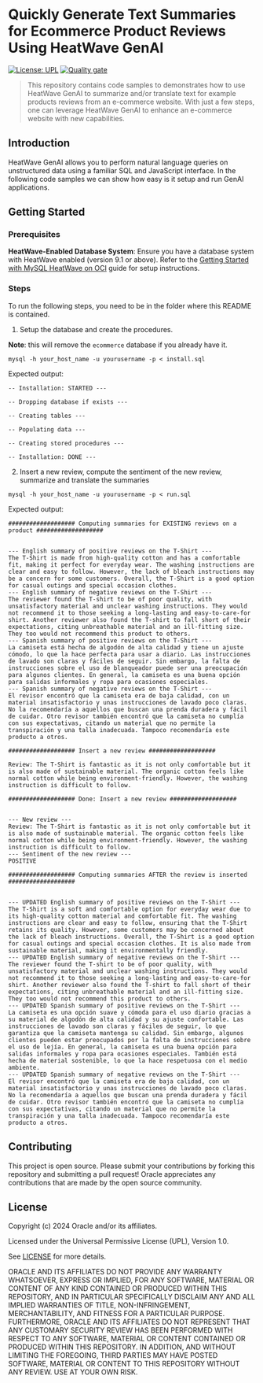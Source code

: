 # Quickly Generate Text Summaries for Ecommerce Product Reviews Using HeatWave GenAI

[![License: UPL](https://img.shields.io/badge/license-UPL-green)](https://img.shields.io/badge/license-UPL-green) [![Quality gate](https://sonarcloud.io/api/project_badges/quality_gate?project=oracle-devrel_heatwave-genai-demos)](https://sonarcloud.io/dashboard?id=oracle-devrel_heatwave-genai-demos)

> This repository contains code samples to demonstrates how to use HeatWave GenAI to summarize and/or translate text for example products reviews from an e-commerce website. With just a few steps, one can leverage HeatWave GenAI to enhance an e-commerce website with new capabilities.

## Introduction
HeatWave GenAI allows you to perform natural language queries on unstructured data using a familiar SQL and JavaScript interface. In the following code samples we can show how easy is it setup and run GenAI applications.

## Getting Started

### Prerequisites
**HeatWave-Enabled Database System**: Ensure you have a database system with HeatWave enabled (version 9.1 or above). Refer to the [Getting Started with MySQL HeatWave on OCI]( https://www.oracle.com/developer/getting-started-with-mysql-heatwave-on-oci/) guide for setup instructions.

### Steps

To run the following steps, you need to be in the folder where this README is contained.

1. Setup the database and create the procedures. 

**Note**: this will remove the `ecommerce` database if you already have it.
```
mysql -h your_host_name -u yourusername -p < install.sql
```

Expected output:
```
-- Installation: STARTED ---

-- Dropping database if exists ---

-- Creating tables ---

-- Populating data ---

-- Creating stored procedures ---

-- Installation: DONE ---
```

2. Insert a new review, compute the sentiment of the new review, summarize and translate the summaries
```
mysql -h your_host_name -u yourusername -p < run.sql
```

Expected output:
```
################### Computing summaries for EXISTING reviews on a product ###################


--- English summary of positive reviews on the T-Shirt ---
The T-Shirt is made from high-quality cotton and has a comfortable fit, making it perfect for everyday wear. The washing instructions are clear and easy to follow. However, the lack of bleach instructions may be a concern for some customers. Overall, the T-Shirt is a good option for casual outings and special occasion clothes.
--- English summary of negative reviews on the T-Shirt ---
The reviewer found the T-shirt to be of poor quality, with unsatisfactory material and unclear washing instructions. They would not recommend it to those seeking a long-lasting and easy-to-care-for shirt. Another reviewer also found the T-shirt to fall short of their expectations, citing unbreathable material and an ill-fitting size. They too would not recommend this product to others.
--- Spanish summary of positive reviews on the T-Shirt ---
La camiseta está hecha de algodón de alta calidad y tiene un ajuste cómodo, lo que la hace perfecta para usar a diario. Las instrucciones de lavado son claras y fáciles de seguir. Sin embargo, la falta de instrucciones sobre el uso de blanqueador puede ser una preocupación para algunos clientes. En general, la camiseta es una buena opción para salidas informales y ropa para ocasiones especiales.
--- Spanish summary of negative reviews on the T-Shirt ---
El revisor encontró que la camiseta era de baja calidad, con un material insatisfactorio y unas instrucciones de lavado poco claras. No la recomendaría a aquellos que buscan una prenda duradera y fácil de cuidar. Otro revisor también encontró que la camiseta no cumplía con sus expectativas, citando un material que no permite la transpiración y una talla inadecuada. Tampoco recomendaría este producto a otros.

################### Insert a new review ###################

Review: The T-Shirt is fantastic as it is not only comfortable but it is also made of sustainable material. The organic cotton feels like normal cotton while being environment-friendly. However, the washing instruction is difficult to follow.

################### Done: Insert a new review ###################


--- New review ---
Review: The T-Shirt is fantastic as it is not only comfortable but it is also made of sustainable material. The organic cotton feels like normal cotton while being environment-friendly. However, the washing instruction is difficult to follow.
--- Sentiment of the new review ---
POSITIVE

################### Computing summaries AFTER the review is inserted ###################


--- UPDATED English summary of positive reviews on the T-Shirt ---
The T-Shirt is a soft and comfortable option for everyday wear due to its high-quality cotton material and comfortable fit. The washing instructions are clear and easy to follow, ensuring that the T-Shirt retains its quality. However, some customers may be concerned about the lack of bleach instructions. Overall, the T-Shirt is a good option for casual outings and special occasion clothes. It is also made from sustainable material, making it environmentally friendly.
--- UPDATED English summary of negative reviews on the T-Shirt ---
The reviewer found the T-shirt to be of poor quality, with unsatisfactory material and unclear washing instructions. They would not recommend it to those seeking a long-lasting and easy-to-care-for shirt. Another reviewer also found the T-shirt to fall short of their expectations, citing unbreathable material and an ill-fitting size. They too would not recommend this product to others.
--- UPDATED Spanish summary of positive reviews on the T-Shirt ---
La camiseta es una opción suave y cómoda para el uso diario gracias a su material de algodón de alta calidad y su ajuste confortable. Las instrucciones de lavado son claras y fáciles de seguir, lo que garantiza que la camiseta mantenga su calidad. Sin embargo, algunos clientes pueden estar preocupados por la falta de instrucciones sobre el uso de lejía. En general, la camiseta es una buena opción para salidas informales y ropa para ocasiones especiales. También está hecha de material sostenible, lo que la hace respetuosa con el medio ambiente.
--- UPDATED Spanish summary of negative reviews on the T-Shirt ---
El revisor encontró que la camiseta era de baja calidad, con un material insatisfactorio y unas instrucciones de lavado poco claras. No la recomendaría a aquellos que buscan una prenda duradera y fácil de cuidar. Otro revisor también encontró que la camiseta no cumplía con sus expectativas, citando un material que no permite la transpiración y una talla inadecuada. Tampoco recomendaría este producto a otros.
```


## Contributing
This project is open source.  Please submit your contributions by forking this repository and submitting a pull request!  Oracle appreciates any contributions that are made by the open source community.

## License
Copyright (c) 2024 Oracle and/or its affiliates.

Licensed under the Universal Permissive License (UPL), Version 1.0.

See [LICENSE](LICENSE) for more details.

ORACLE AND ITS AFFILIATES DO NOT PROVIDE ANY WARRANTY WHATSOEVER, EXPRESS OR IMPLIED, FOR ANY SOFTWARE, MATERIAL OR CONTENT OF ANY KIND CONTAINED OR PRODUCED WITHIN THIS REPOSITORY, AND IN PARTICULAR SPECIFICALLY DISCLAIM ANY AND ALL IMPLIED WARRANTIES OF TITLE, NON-INFRINGEMENT, MERCHANTABILITY, AND FITNESS FOR A PARTICULAR PURPOSE.  FURTHERMORE, ORACLE AND ITS AFFILIATES DO NOT REPRESENT THAT ANY CUSTOMARY SECURITY REVIEW HAS BEEN PERFORMED WITH RESPECT TO ANY SOFTWARE, MATERIAL OR CONTENT CONTAINED OR PRODUCED WITHIN THIS REPOSITORY. IN ADDITION, AND WITHOUT LIMITING THE FOREGOING, THIRD PARTIES MAY HAVE POSTED SOFTWARE, MATERIAL OR CONTENT TO THIS REPOSITORY WITHOUT ANY REVIEW. USE AT YOUR OWN RISK.